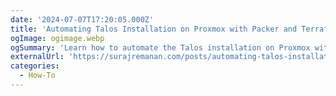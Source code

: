 ```yaml
---
date: '2024-07-07T17:20:05.000Z'
title: 'Automating Talos Installation on Proxmox with Packer and Terraform, Integrating Cilium and Longhorn'
ogImage: ogimage.webp
ogSummary: 'Learn how to automate the Talos installation on Proxmox with Packer and Terraform, and explore how to integrate Cilium for networking'
externalUrl: 'https://surajremanan.com/posts/automating-talos-installation-on-proxmox-with-packer-and-terraform/'
categories:
  - How-To
---
```

